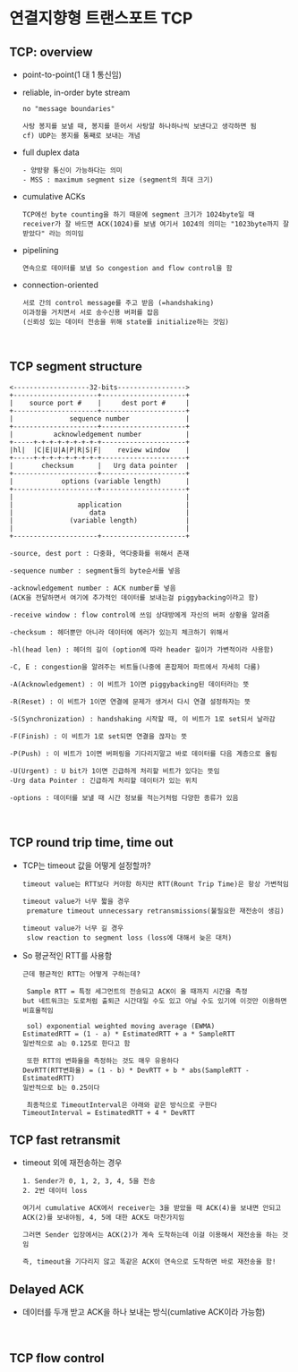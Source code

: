 연결지향형 트랜스포트 TCP
==================

TCP: overview
-------------
* point-to-point(1 대 1 통신임)

* reliable, in-order byte stream
  ```
  no "message boundaries"

  사탕 봉지를 보낼 때, 봉지를 뜯어서 사탕알 하나하나씩 보낸다고 생각하면 됨
  cf) UDP는 봉지를 통째로 보내는 개념
  ```

* full duplex data
  ```
  - 양방향 통신이 가능하다는 의미
  - MSS : maximum segment size (segment의 최대 크기)
  ```

* cumulative ACKs
  ```
  TCP에선 byte counting을 하기 때문에 segment 크기가 1024byte일 때
  receiver가 잘 바드면 ACK(1024)를 보냄 여기서 1024의 의미는 "1023byte까지 잘받았다" 라는 의미임
  ```

* pipelining
  ```
  연속으로 데이터를 보냄 So congestion and flow control을 함
  ```

* connection-oriented
  ```
  서로 간의 control message를 주고 받음 (=handshaking)
  이과정을 거치면서 서로 송수신용 버퍼를 잡음
  (신뢰성 있는 데이터 전송을 위해 state를 initialize하는 것임)
  ```

<br/>

TCP segment structure
---------------------
```
<-------------------32-bits----------------->
+---------------------+---------------------+
|    source port #    |     dest port #     |
+---------------------+---------------------+
|              sequence number              |
+---------------------+---------------------+
|          acknowledgement number           |
+-----+-+-+-+-+-+-+-+-+---------------------+
|hl|  |C|E|U|A|P|R|S|F|    review window    |
+-----+-+-+-+-+-+-+-+-+---------------------+
|       checksum      |   Urg data pointer  |
+---------------------+---------------------+
|            options (variable length)      |
+---------------------+---------------------+
|                                           |
|                application                |
|                   data                    |
|              (variable length)            |
|                                           |
+---------------------+---------------------+

-source, dest port : 다중화, 역다중화를 위해서 존재

-sequence number : segment들의 byte순서를 넣음

-acknowledgement number : ACK number를 넣음
(ACK을 전달하면서 여기에 추가적인 데이터를 보내는걸 piggybacking이라고 함)

-receive window : flow control에 쓰임 상대방에게 자신의 버퍼 상황을 알려줌

-checksum : 헤더뿐만 아니라 데이터에 에러가 있는지 체크하기 위해서

-hl(head len) : 헤더의 길이 (option에 따라 header 길이가 가변적이라 사용함)

-C, E : congestion을 알려주는 비트들(나중에 혼잡제어 파트에서 자세히 다룸)

-A(Acknowledgement) : 이 비트가 1이면 piggybacking된 데이터라는 뜻

-R(Reset) : 이 비트가 1이면 연결에 문제가 생겨서 다시 연결 설정하자는 뜻

-S(Synchronization) : handshaking 시작할 때, 이 비트가 1로 set되서 날라감

-F(Finish) : 이 비트가 1로 set되면 연결을 끊자는 뜻   

-P(Push) : 이 비트가 1이면 버퍼링을 기다리지말고 바로 데이터를 다음 계층으로 올림

-U(Urgent) : U bit가 1이면 긴급하게 처리할 비트가 있다는 뜻임 
-Urg data Pointer : 긴급하게 처리할 데이터가 있는 위치

-options : 데이터를 보낼 때 시간 정보를 적는거처럼 다양한 종류가 있음
```
 
<br/>

TCP round trip time, time out
-------------------
* TCP는 timeout 값을 어떻게 설정할까?
  ```
  timeout value는 RTT보다 커야함 하지만 RTT(Rount Trip Time)은 항상 가변적임
  
  timeout value가 너무 짧을 경우
   premature timeout unnecessary retransmissions(불필요한 재전송이 생김)
  
  timeout value가 너무 길 경우
   slow reaction to segment loss (loss에 대해서 늦은 대처)
  ```

* So 평균적인 RTT를 사용함
  ```
  근데 평균적인 RTT는 어떻게 구하는데?

   Sample RTT = 특정 세그먼트의 전송되고 ACK이 올 때까지 시간을 측정
  but 네트워크는 도로처럼 출퇴근 시간대일 수도 있고 아닐 수도 있기에 이것만 이용하면 비효율적임

   sol) exponential weighted moving average (EWMA)
  EstimatedRTT = (1 - a) * EstimatedRTT + a * SampleRTT
  일반적으로 a는 0.125로 한다고 함

   또한 RTT의 변화율을 측정하는 것도 매우 유용하다
  DevRTT(RTT변화율) = (1 - b) * DevRTT + b * abs(SampleRTT - EstimatedRTT)
  일반적으로 b는 0.25이다

   최종적으로 TimeoutInterval은 아래와 같은 방식으로 구한다
  TimeoutInterval = EstimatedRTT + 4 * DevRTT
  ```


TCP fast retransmit
--------------------
* timeout 외에 재전송하는 경우
  ```
  1. Sender가 0, 1, 2, 3, 4, 5을 전송
  2. 2번 데이터 loss

  여기서 cumulative ACK에서 receiver는 3을 받았을 때 ACK(4)을 보내면 안되고 ACK(2)를 보내야됨, 4, 5에 대한 ACK도 마찬가지임

  그러면 Sender 입장에서는 ACK(2)가 계속 도착하는데 이걸 이용해서 재전송을 하는 것임

  즉, timeout을 기다리지 않고 똑같은 ACK이 연속으로 도착하면 바로 재전송을 함!
  ```

Delayed ACK
-------
* 데이터를 두개 받고 ACK을 하나 보내는 방식(cumlative ACK이라 가능함)


<br/>

TCP flow control
------------


